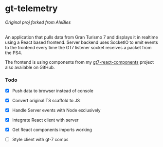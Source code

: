# gt-telemetry
###### Original proj forked from AleBles
An application that pulls data from Gran Turismo 7 and displays it in realtime using a React based frontend. Server backend uses SocketIO to emit events to the frontend every time the GT7 listener socket receives a packet from the PS4.
<br/>

The frontend is using components from my [gt7-react-components](https://github.com/cnopt/gt7-react-components) project also available on GitHub.


### Todo
- [x] Push data to browser instead of console
- [x] Convert original TS scaffold to JS
- [x] Handle Server events with Node exclusively
- [x] Integrate React client with server
- [x] Get React components imports working
- [ ] Style client with gt-7 comps


